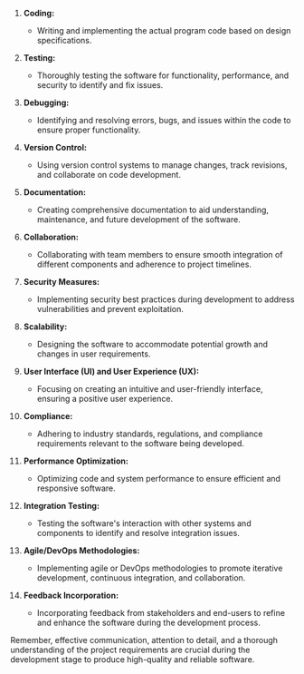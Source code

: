 1. **Coding:**
    
    - Writing and implementing the actual program code based on design specifications.
2. **Testing:**
    
    - Thoroughly testing the software for functionality, performance, and security to identify and fix issues.
3. **Debugging:**
    
    - Identifying and resolving errors, bugs, and issues within the code to ensure proper functionality.
4. **Version Control:**
    
    - Using version control systems to manage changes, track revisions, and collaborate on code development.
5. **Documentation:**
    
    - Creating comprehensive documentation to aid understanding, maintenance, and future development of the software.
6. **Collaboration:**
    
    - Collaborating with team members to ensure smooth integration of different components and adherence to project timelines.
7. **Security Measures:**
    
    - Implementing security best practices during development to address vulnerabilities and prevent exploitation.
8. **Scalability:**
    
    - Designing the software to accommodate potential growth and changes in user requirements.
9. **User Interface (UI) and User Experience (UX):**
    
    - Focusing on creating an intuitive and user-friendly interface, ensuring a positive user experience.
10. **Compliance:**
    
    - Adhering to industry standards, regulations, and compliance requirements relevant to the software being developed.
11. **Performance Optimization:**
    
    - Optimizing code and system performance to ensure efficient and responsive software.
12. **Integration Testing:**
    
    - Testing the software's interaction with other systems and components to identify and resolve integration issues.
13. **Agile/DevOps Methodologies:**
    
    - Implementing agile or DevOps methodologies to promote iterative development, continuous integration, and collaboration.
14. **Feedback Incorporation:**
    
    - Incorporating feedback from stakeholders and end-users to refine and enhance the software during the development process.

Remember, effective communication, attention to detail, and a thorough understanding of the project requirements are crucial during the development stage to produce high-quality and reliable software.